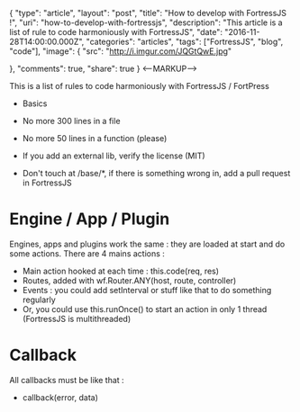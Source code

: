 {
  "type": "article",
  "layout": "post",
  "title": "How to develop with FortressJS !",
  "uri": "how-to-develop-with-fortressjs",
  "description": "This article is a list of rule to code harmoniously with FortressJS",
  "date": "2016-11-28T14:00:00.000Z",
  "categories": "articles",
  "tags": ["FortressJS", "blog", "code"],
  "image":
  {
    "src": "http://i.imgur.com/JQGtQwE.jpg"

  },
  "comments": true,
  "share": true
}
<--MARKUP-->


This is a list of rules to code harmoniously with FortressJS / FortPress

* Basics

* No more 300 lines in a file
* No more 50 lines in a function (please)
* If you add an external lib, verify the license (MIT)
* Don't touch at /base/*, if there is something wrong in, add a pull request in FortressJS


# Engine / App / Plugin

Engines, apps and plugins work the same : they are loaded at start and do some actions. There are 4 mains actions :

* Main action hooked at each time : this.code(req, res)
* Routes, added with wf.Router.ANY(host, route, controller)
* Events : you could add setInterval or stuff like that to do something regularly
* Or, you could use this.runOnce() to start an action in only 1 thread (FortressJS is multithreaded)

# Callback

All callbacks must be like that :

* callback(error, data)
